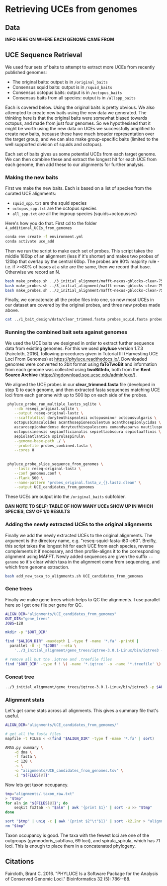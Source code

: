 # Retrieving UCEs from genomes

## Data

**INFO HERE ON WHERE EACH GENOME CAME FROM**

## UCE Sequence Retrieval

We used four sets of baits to attempt to extract more UCEs from recently published genomes:

-   The original baits: output is in `/original_baits`
-   Consensus squid baits: output is in `/squid_baits`
-   Consensus octopus baits: output is in `/octopus_baits`
-   Consensus baits from all species: output is in `/allspp_baits`

Each is covered below. Using the original baits is pretty obvious. We also attempted to create new baits using the new data we generated. The thinking here is that the original baits were somewhat biased towards octopus, and made from just four genomes. So we hypothesised that it might be worth using the new data on UCEs we successfully amplified to create new baits, because these have much broader representation over the target group, and we can also make group-specific baits (limited to the well supported division of squids and octopus).

Each set of baits gives us some potential UCEs from each target genome. We can then combine these and extract the longest hit for each UCE from each genome, then add these to our alignments for further analysis.

### Making the new baits

First we make the new baits. Each is based on a list of species from the curated UCE alignments: 

* `squid_spp.txt` are the squid species
* `octopus_spp.txt` are the octopus species
* `all_spp.txt` are all the ingroup species (squids+octopusses)

Here's how you do that. First cd to the folder `4_additional_UCEs_from_genomes`

``` bash
conda env create -f environment.yml 
conda activate uce_add
```

Then we run the script to make each set of probes. This script takes the middle 180bp of an alignment (less if it's shorter) and makes two probes of 120bp that overlap by the central 60bp. The probes are 80% majority rule - i.e. if >=80% of bases at a site are the same, then we record that base. Otherwise we record an N.

``` bash
bash make_probes.sh ../3_initial_alignment/mafft-nexus-gblocks-clean-75p/ squid_spp.txt probes_squid.fasta 
bash make_probes.sh ../3_initial_alignment/mafft-nexus-gblocks-clean-75p/ octopus_spp.txt probes_octopus.fasta 
bash make_probes.sh ../3_initial_alignment/mafft-nexus-gblocks-clean-75p/ all_spp.txt probes_all.fasta 
```

Finally, we concatenate all the probe files into one, so now most UCEs in our dataset are covered by the original probes, and three new probes made above.

```bash
cat ../1_bait_design/data/clear_trimmed.fasta probes_squid.fasta probes_octopus.fasta probes_all.fasta > probes_combined.fasta
``` 

### Running the combined bait sets against genomes

We used the UCE baits we designed in order to extract further sequence data from existing genomes. For this we used **phyluce** version 1.7.3 (Faircloth, 2016), following procedures given in Tutorial III (Harvesting UCE Loci From Genomes) at <https://phyluce.readthedocs.io/>. Downloaded genomes were converted to 2bit format using **faToTwoBit** and information from each genome was collected using **twoBitInfo**, both from the **Kent Source Archive** (<https://hgdownload.soe.ucsc.edu/admin/exe/>).

We aligned the UCE probes in our **clear_trimmed.fasta** file (developed in step 1) to each genome, and then extracted fasta sequences matching UCE loci from each genome with up to 500 bp on each side of the probes.

``` bash
 phyluce_probe_run_multiple_lastzs_sqlite \
    --db reseqs_original.sqlite \
    --output reseq-original-lastz \
    --scaffoldlist doryteuthispealeii octopusminor octopusvulgaris \
    octopusbimaculoides acanthosepionesculentum acanthosepionlycidas \
    ascarosepionbandense doryteuthisopalescens eumandyaparva nautiluspompilius \
    octopussinensis sepiaofficianalis sepiettaobscura sepiolaaffinis \
    sepiolaatlantica spirulaspirula\
    --genome-base-path ./ \
    --probefile probes_combined.fasta \
    --cores 8
    
    
 phyluce_probe_slice_sequence_from_genomes \
    --lastz reseq-original-lastz \
    --conf genomes.conf \
    --flank 500 \
    --name-pattern "probes_original.fasta_v_{}.lastz.clean" \
    --output UCE_candidates_from_genomes
```

These UCEs are output into the `/original_baits` subfolder.

**DAN NOTE TO SELF: TABLE OF HOW MANY UCEs SHOW UP IN WHICH SPECIES, CSV OF 1/0 RESULTS**


### Adding the newly extracted UCEs to the original alignments

Finally we add the newly extracted UCEs to the original alignments. The argument is the directory name, e.g. "reseq-squid-fasta-i80-c60". Breifly, this script takes the longest hit for each UCE from each species, reverse complements it if necessary, and then profile-aligns it to the corresponding alignment using MAFFT. Newly added sequences are given the suffix `--genome` so it's clear which taxa in the alignment come from sequencing, and which from genome extraction.

``` bash
bash add_new_taxa_to_alignments.sh UCE_candidates_from_genomes
```

### Gene trees

Finally we make gene trees which helps to QC the alignments. I use parallel here so I get one file per gene for QC.

```bash
ALIGN_DIR="alignments/UCE_candidates_from_genomes" 
OUT_DIR="gene_trees"
JOBS=128

mkdir -p "$OUT_DIR"

find "$ALIGN_DIR" -maxdepth 1 -type f -name '*.fa' -print0 |
  parallel -0 -j "$JOBS" --eta \
    '../3_initial_alignment/gene_trees/iqtree-3.0.1-Linux/bin/iqtree3 -s {} -m MFP -nt 1 -pre '"$OUT_DIR"'/{/.}'

# remove all but the .iqtree and .treefile files
find "$OUT_DIR" -type f ! \( -name '*.iqtree' -o -name '*.treefile' \) -delete
```


### Concat tree

```bash
../3_initial_alignment/gene_trees/iqtree-3.0.1-Linux/bin/iqtree3 -p $ALIGN_DIR --prefix concat_merge -m MFP+MERGE -B 1000 -T 128
```

### Alignment stats

Let's get some stats across all alignments. This gives a summary file that's useful.

```bash
ALIGN_DIR="alignments/UCE_candidates_from_genomes/"

# get all the fasta files
mapfile -t FILES < <(find "$ALIGN_DIR" -type f -name '*.fa' | sort)

AMAS.py summary \
    -d dna \
    -f fasta \
    -c 128 \
    -s \
    -o "alignments/UCE_candidates_from_genomes.tsv" \
    -i "${FILES[@]}"
```

Now lets get taxon occupancy.

```bash
tmp="alignments/.taxon_raw.txt"
> "$tmp"
for aln in "${FILES[@]}"; do
    seqkit fx2tab -n "$aln" | awk '{print $1}' | sort -u >> "$tmp"
done

sort "$tmp" | uniq -c | awk '{print $2"\t"$1}' | sort -k2,2nr > "alignments/taxon_counts.tsv"
rm "$tmp"
```


Taxon occupancy is good. The taxa with the fewest loci are one of the outgroups (gymnodoris_subflava, 69 loci), and spirula_spirula, which has 71 loci. This is enough to place them in a concatenated phylogeny.

## Citations

Faircloth, Brant C. 2016. "PHYLUCE Is a Software Package for the Analysis of Conserved Genomic Loci." Bioinformatics 32 (5): 786--88.
